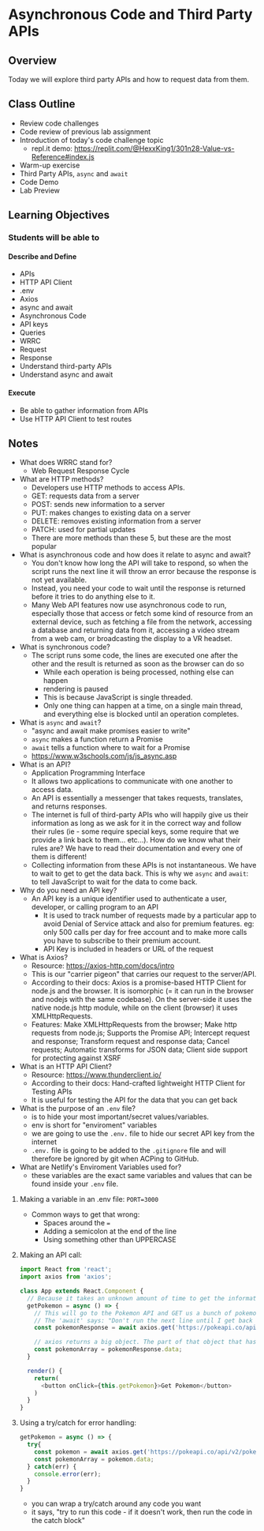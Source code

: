 # Asynchronous Code and Third Party APIs

## Overview

Today we will explore third party APIs and how to request data from them.

## Class Outline

- Review code challenges
- Code review of previous lab assignment
- Introduction of today's code challenge topic
  - repl.it demo: <https://replit.com/@HexxKing1/301n28-Value-vs-Reference#index.js>
- Warm-up exercise
- Third Party APIs, `async` and `await`
- Code Demo
- Lab Preview

## Learning Objectives

### Students will be able to

#### Describe and Define

- APIs
- HTTP API Client
- .env
- Axios
- async and await
- Asynchronous Code
- API keys
- Queries
- WRRC
- Request
- Response
- Understand third-party APIs
- Understand async and await

#### Execute

- Be able to gather information from APIs
- Use HTTP API Client to test routes

## Notes

- What does WRRC stand for?
  - Web Request Response Cycle
- What are HTTP methods?
  - Developers use HTTP methods to access APIs.
  - GET: requests data from a server
  - POST: sends new information to a server
  - PUT: makes changes to existing data on a server
  - DELETE: removes existing information from a server
  - PATCH: used for partial updates
  - There are more methods than these 5, but these are the most popular
- What is asynchronous code and how does it relate to async and await?
  - You don't know how long the API will take to respond, so when the script runs the next line it will throw an error because the response is not yet available.
  - Instead, you need your code to wait until the response is returned before it tries to do anything else to it.
  - Many Web API features now use asynchronous code to run, especially those that access or fetch some kind of resource from an external device, such as fetching a file from the network, accessing a database and returning data from it, accessing a video stream from a web cam, or broadcasting the display to a VR headset.
- What is synchronous code?
  - The script runs some code, the lines are executed one after the other and the result is returned as soon as the browser can do so
    - While each operation is being processed, nothing else can happen
    - rendering is paused
    - This is because JavaScript is single threaded.
    - Only one thing can happen at a time, on a single main thread, and everything else is blocked until an operation completes.
- What is `async` and `await`?
  - "async and await make promises easier to write"
  - `async` makes a function return a Promise
  - `await` tells a function where to wait for a Promise
  - <https://www.w3schools.com/js/js_async.asp>
- What is an API?
  - Application Programming Interface
  - It allows two applications to communicate with one another to access data.
  - An API is essentially a messenger that takes requests, translates, and returns responses.
  - The internet is full of third-party APIs who will happily give us their information as long as we ask for it in the correct way and follow their rules (ie - some require special keys, some require that we provide a link back to them... etc...). How do we know what their rules are? We have to read their documentation and every one of them is different!
  - Collecting information from these APIs is not instantaneous. We have to wait to get to get the data back. This is why we `async` and `await`: to tell JavaScript to wait for the data to come back.
- Why do you need an API key?
  - An API key is a unique identifier used to authenticate a user, developer, or calling program to an API
      - It is used to track number of requests made by a particular app to avoid Denial of Service attack and also for premium features. eg: only 500 calls per day for free account and to make more calls you have to subscribe to their premium account.
      - API Key is included in headers or URL of the request
- What is Axios?
  - Resource: <https://axios-http.com/docs/intro>
  - This is our "carrier pigeon" that carries our request to the server/API.
  - According to their docs: Axios is a promise-based HTTP Client for node.js and the browser. It is isomorphic (= it can run in the browser and nodejs with the same codebase). On the server-side it uses the native node.js http module, while on the client (browser) it uses XMLHttpRequests.
  - Features: Make XMLHttpRequests from the browser; Make http requests from node.js; Supports the Promise API; Intercept request and response; Transform request and response data; Cancel requests; Automatic transforms for JSON data; Client side support for protecting against XSRF
- What is an HTTP API Client?
  - Resource: <https://www.thunderclient.io/>
  - According to their docs: Hand-crafted lightweight HTTP Client for Testing APIs
  - It is useful for testing the API for the data that you can get back
- What is the purpose of an `.env` file?
  - is to hide your most important/secret values/variables.
  - env is short for "enviroment" variables
  - we are going to use the `.env.` file to hide our secret API key from the internet
  - `.env.` file is going to be added to the `.gitignore` file and will therefore be ignored by git when ACPing to GitHub.
- What are Netlify's Enviroment Variables used for?
  - these variables are the exact same variables and values that can be found inside your `.env` file.

1. Making a variable in an .env file: `PORT=3000`

   - Common ways to get that wrong:
     - Spaces around the `=`
     - Adding a semicolon at the end of the line
     - Using something other than UPPERCASE

1. Making an API call:

   ```javascript
   import React from 'react';
   import axios from 'axios';

   class App extends React.Component {
     // Because it takes an unknown amount of time to get the information, we need to do an async and await in this function:
     getPokemon = async () => {
       // This will go to the Pokemon API and GET us a bunch of pokemon objects.
       // The 'await' says: "Don't run the next line until I get back with the information that you asked for and then put it in a const called 'pokemon'."
       const pokemonResponse = await axios.get('https://pokeapi.co/api/v2/pokemon');

       // axios returns a big object. The part of that object that has the pokemon in it is the .data attribute of the object.
       const pokemonArray = pokemonResponse.data;
     }

     render() {
       return(
         <button onClick={this.getPokemon}>Get Pokemon</button>
       )
     }
   }
   ```

1. Using a try/catch for error handling:

   ```javascript
   getPokemon = async () => {
     try{
       const pokemon = await axios.get('https://pokeapi.co/api/v2/pokemon');
       const pokemonArray = pokemon.data;
     } catch(err) {
       console.error(err);
     }
   }
   ```

   - you can wrap a try/catch around any code you want
   - it says, "try to run this code - if it doesn't work, then run the code in the catch block"
